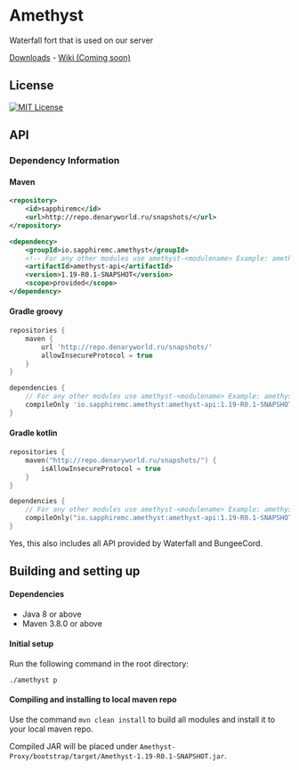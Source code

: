 [downloads]: https://github.com/SapphireMC/Amethyst/releases/
[wiki]: https://github.com/SapphireMC/Amethyst/wiki/

# Amethyst

Waterfall fort that is used on our server

[Downloads][downloads] - [Wiki (Coming soon)][wiki]

## License
[![MIT License](https://img.shields.io/github/license/SapphireMC/Amethyst)](LICENSE)

## API

### Dependency Information

#### Maven
```xml
<repository>
    <id>sapphiremc</id>
    <url>http://repo.denaryworld.ru/snapshots/</url>
</repository>
```
```xml
<dependency>
    <groupId>io.sapphiremc.amethyst</groupId>
    <!-- For any other modules use amethyst-<modulename> Example: amethyst-chat -->
    <artifactId>amethyst-api</artifactId>
    <version>1.19-R0.1-SNAPSHOT</version>
    <scope>provided</scope>
</dependency>
```

#### Gradle groovy
```groovy
repositories {
    maven {
        url 'http://repo.denaryworld.ru/snapshots/'
        allowInsecureProtocol = true
    }
}
```
```groovy
dependencies {
    // For any other modules use amethyst-<modulename> Example: amethyst-chat
    compileOnly 'io.sapphiremc.amethyst:amethyst-api:1.19-R0.1-SNAPSHOT'
}
```

#### Gradle kotlin
```kotlin
repositories {
    maven("http://repo.denaryworld.ru/snapshots/") {
        isAllowInsecureProtocol = true
    }
}
```
```kotlin
dependencies {
    // For any other modules use amethyst-<modulename> Example: amethyst-chat
    compileOnly("io.sapphiremc.amethyst:amethyst-api:1.19-R0.1-SNAPSHOT")
}
```

Yes, this also includes all API provided by Waterfall and BungeeCord.

## Building and setting up

#### Dependencies
* Java 8 or above
* Maven 3.8.0 or above

#### Initial setup
Run the following command in the root directory:

```shell
./amethyst p
```

#### Compiling and installing to local maven repo

Use the command `mvn clean install` to build all modules and install it to your local maven repo.

Compiled JAR will be placed under `Amethyst-Proxy/bootstrap/target/Amethyst-1.19-R0.1-SNAPSHOT.jar`.
